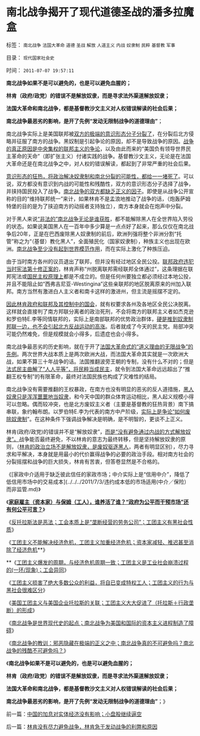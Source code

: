 # 南北战争揭开了现代道德圣战的潘多拉魔盒

标签： `南北战争` `法国大革命` `道德` `圣战` `解放` `人道主义` `内战` `奴隶制` `民粹` `基督教` `军事` 

目录： `现代国家社会史`

时间： `2011-07-07 19:57:11`

**南北战争如果不是可以避免的，也是可以避免血腥的；**

**林肯（政府/政党）的错误不是解放奴隶，而是寻求法外渠道解放奴隶；**

**法国大革命和南北战争，都是基督教沙文主义对人权错误解读的社会后果；**

**南北战争最恶劣的影响，是开了先例“发动无限制战争的道德理由”**；

南北战争实际上是美国联邦被[双方的极端的意识形态分子分裂了](../../../2011/4/23/法治弥合社会；人治制造分裂.md)，在分裂后北方侵略并征服了南方的战争。黑奴制是引起争论的原因，却不是导致战争的原因。[战争的真正原因是中央集权的联邦主义的争论](../../../2011/5/28/英译汉的民主非常乱.md)，以及由此而来的“美国负有领导世界民主革命的天命”（即扩张主义）付诸实践的战争。基督教沙文主义，无论是在法国大革命还是在南北战争之中，对人权的错误解读，都起到了非常严重的社会后果。

[意识形态的狂热，将政治解决奴隶制和南北分裂的可能性，都给一一堵死了](../../../2011/5/7/南北战争的原因不是奴隶制.md)。可以说，双方都没有意识到内战的可能性和残酷性，双方的意识形态分子选择了战争，并挟持国民投入了战争。[南北战争的双方都缺乏正义的因子](../../../2011/5/7/林肯制造了美国联邦最危险的年代.md)。即使是从战争公开宣称的目的“维持联邦统一”来计，如果林肯不是孟浪地推动了战争的话，（炮轰萨姆特堡的目的是为了挟迫南方的动摇者支持独立），南方本身就会在炮声中分裂。

对于黑人来说[“非法的”南北战争无论是谁获胜](../../../2011/3/21/非法无正义！众神与将军！.md)，都不能解除黑人在全世界陷入劳役的状态。如果说美国黑人在一百年中多少算是一点点好了起来，那么仅仅在南北战争后20年，正是在巴西废除黑人奴隶制的前后，欧洲列强将整个非洲分割“托管”称之为“（基督）教化黑人”，全面殖民化（国家奴隶制），种族主义也出现在欧洲。[南北战争至少没有起到世界模范作用](../../../2011/3/30/人道主义“政治正确”和不正确的殖民主义.md)，而在实际上激化了种族压迫。

由于当时南方各州的议员退出了联邦，但并没有经过地区全民公投。[联邦政府违犯当时宪法第十修正案的](../../../2011/5/14/美国全国党的地方主义原则.md)，林肯声称“州脱离联邦需经联邦全体通过”，这条理据在联邦宪法或[国民主权原理上](../../../2011/4/16/国民主权原理限制内战的干预原则.md)都是不成立的。但是任何州要独立都必须经过本地公投，并且不能阻止如“西弗吉尼亚-Westingina”这些亲联邦的地区脱离原来的州加入联邦。南方当然有激进白人主义者和南卡这样的激进州，但主流是摇摆不定的。

[因此林肯政府和联邦及其控制中的国会](../../../2011/5/12/美国大法官终身制的政治意义.md)，就有权要求各州及各地区全民公决脱离。这样就会直接判了南方邦联分离者的政治死刑，不会将南方的联邦主义者如杰克逊和罗伯特E.李等同情联邦的，实际上是南部联邦的优势政治群体，[硬是推到奴隶制邦联一边，也不会引起北方反战运动的高涨](../../../2011/5/13/美国首任首席大法官是法盲.md)。后者就成了今天的民主党。局部冲突可能仍然难免，但是规模就会小得多，后遗症也会小得多。

南北战争最恶劣的历史影响，就在于开了[法国大革命式的“道义理由的无限战争”的先例](../../../2011/3/12/法国大革命是社会主义民粹运动.md)。两次世界大战本质上是两次欧洲大战，而法国大革命其实就是一次欧洲大战，如果不算三十年战争的话。法国推翻波旁王朝的专制，没有什么不对的；但是[法式民主曲解了“人人平等”，将民粹当成民主](../../../2009/6/29/法式民主可能方便了民粹希特勒上台.md)，就令到法国大革命远远超出了“推翻王权专制”的有限革命，最终对法国民族也构成了灾难性的结局。

南北战争没有需要推翻的王权暴政，在南方也没有明显的恶劣的反人道措施，[黑人奴隶只是浑浑噩噩地当奴隶](../../../2011/5/6/黑奴贸易，美国不是主角.md)，和今天中国的群众体育运动相比，黑人起义规模小得可以忽略。偶而较冲突，也是北方废奴主义者（主要是基督教的狂热背景）南下搞串联，象约翰布朗。以罗伯特E.李为代表的南方中产阶级，[实际上是争论“如何废除奴隶制](../../../2011/5/5/奴隶主大多数是仁慈的，道德是高尚的.md)”。在这种条件下强调战争解决是明确，是不明智的，更谈不上正义。

林肯(政府/政党)的错误并不是“解放奴隶”，[而是“没有避免通过内战的方式解放奴隶”。](http://hi.baidu.com/darthchn/blog/item/bd2452f945865518d8f9fd27.html)战争能否最终避免，不以林肯的意志为最终转移，但是坚持解放奴隶的原则，（[林肯的政治立场不是解放奴隶，是废奴驱逐黑人](../../../2011/5/4/林肯“解放黑奴，轰走黑鬼”.md)，两者有明显区别），尽力寻求和平解决，本身就是用最小的代价赢得战争的必要的政治手段。相对南方社会的分裂摇摆和战争的巨大损失，林肯有苦衷，但答卷显然是不合格的。

《[家政中介适用于缺乏彼此信任的家政市场；中介实际上是“信用中介”，降低了低信用市场中的交易成本](../../../2011/7/3/违约成本低的市场适用(中介／保险）而非监管.md)》

《[**家庭雇主（资本家）与保姆（工人），谁养活了谁？“政府为公平而干预市场”还有何公平可言？**](../../../2011/7/4/家政市场是是研究人权交换的活实例.md)》

《[反托拉斯法是恶法；工会本质上是“垄断经营的劳务公司”；工团主义有黑社会性质](../../../2011/7/4/反托拉斯法是恶法＝（工会托拉斯Vs企业托拉斯）.md)》

《[工团主义不能解决经济危机，工团主义加重经济危机；资本家减轻、推迟甚至消除了经济危机](../../../2011/7/5/民主是消费者的钞票买出来的；乳业实播《通往奴役之路》.md)**》

**《[工团主义爆发的周期，与经济危机周期一致；工团主义是工业社会崩溃过程的(一环/现象)；工会异同](../../../2011/7/5/工团主义是工业社会崩溃的环节及工会；.md)》

《[工团主义损害了绝大多数公众的利益，将自已变成特权工人；工团主义的行为与黑社会很难区分](../../../2011/7/5/工业时代残存的小农意识与黑社会很难区分.md)》

《[美国工团主义与美国企业托拉斯的关联；工团主义大大促进了（托拉斯＋行政垄断）的形成](../../../2011/7/6/美国工团主义造就垄断以后《反托拉斯法》.md)》

《[南北战争是世界现代史的起点；南北战争为美国和国际的资本主义进程制造了障碍](../../../2011/7/6/南北战争是世界现代史的起点.md)》

《[南北战争的教训：邪恶隐藏在极端的正义之中；南北战争真的不可避免吗？南北战争的残酷不可避免吗？](../../../2011/7/6/南北战争！邪恶隐藏在绝对的正义中!.md)》

《**南北战争如果不是可以避免的，也是可以避免血腥的；**

**林肯（政府/政党）的错误不是解放奴隶，而是寻求法外渠道解放奴隶；**

**法国大革命和南北战争，都是基督教沙文主义对人权错误解读的社会后果；**

**南北战争最恶劣的影响，是开了先例“发动无限制战争的道德理由”**；》



前一篇：[中国的加息对实体经济没有影响；小盘股继续逼空](../../../2011/7/7/中国的加息对实体经济没有影响；小盘股继续逼空.md)

后一篇：[林肯没有尽力避免战争，林肯急于发动战争的利弊和原因](../../../2011/7/7/林肯没有尽力避免战争，林肯急于发动战争的利弊和原因.md)